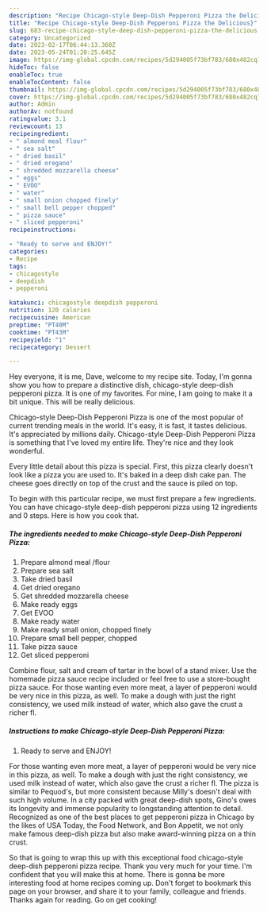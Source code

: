 ```yaml
---
description: "Recipe Chicago-style Deep-Dish Pepperoni Pizza the Delicious}"
title: "Recipe Chicago-style Deep-Dish Pepperoni Pizza the Delicious}"
slug: 683-recipe-chicago-style-deep-dish-pepperoni-pizza-the-delicious
category: Uncategorized
date: 2023-02-17T06:44:13.360Z
date: 2023-05-24T01:20:25.645Z
image: https://img-global.cpcdn.com/recipes/5d294005f73bf783/680x482cq70/chicago-style-deep-dish-pepperoni-pizza-recipe-main-photo.jpg
hideToc: false
enableToc: true
enableTocContent: false
thumbnail: https://img-global.cpcdn.com/recipes/5d294005f73bf783/680x482cq70/chicago-style-deep-dish-pepperoni-pizza-recipe-main-photo.jpg
cover: https://img-global.cpcdn.com/recipes/5d294005f73bf783/680x482cq70/chicago-style-deep-dish-pepperoni-pizza-recipe-main-photo.jpg
author: Admin
authorAv: notfound
ratingvalue: 3.1
reviewcount: 13
recipeingredient:
- " almond meal flour"
- " sea salt"
- " dried basil"
- " dried oregano"
- " shredded mozzarella cheese"
- " eggs"
- " EVOO"
- " water"
- " small onion chopped finely"
- " small bell pepper chopped"
- " pizza sauce"
- " sliced pepperoni"
recipeinstructions:

- "Ready to serve and ENJOY!"
categories:
- Recipe
tags:
- chicagostyle
- deepdish
- pepperoni

katakunci: chicagostyle deepdish pepperoni 
nutrition: 120 calories
recipecuisine: American
preptime: "PT40M"
cooktime: "PT43M"
recipeyield: "1"
recipecategory: Dessert

---
```



Hey everyone, it is me, Dave, welcome to my recipe site. Today, I'm gonna show you how to prepare a distinctive dish, chicago-style deep-dish pepperoni pizza. It is one of my favorites. For mine, I am going to make it a bit unique. This will be really delicious.

Chicago-style Deep-Dish Pepperoni Pizza is one of the most popular of current trending meals in the world. It's easy, it is fast, it tastes delicious. It's appreciated by millions daily. Chicago-style Deep-Dish Pepperoni Pizza is something that I've loved my entire life. They're nice and they look wonderful.

Every little detail about this pizza is special. First, this pizza clearly doesn&#39;t look like a pizza you are used to. It&#39;s baked in a deep dish cake pan. The cheese goes directly on top of the crust and the sauce is piled on top.


To begin with this particular recipe, we must first prepare a few ingredients. You can have chicago-style deep-dish pepperoni pizza using 12 ingredients and 0 steps. Here is how you cook that.

<!--inarticleads1-->

##### The ingredients needed to make Chicago-style Deep-Dish Pepperoni Pizza:

1. Prepare  almond meal /flour
1. Prepare  sea salt
1. Take  dried basil
1. Get  dried oregano
1. Get  shredded mozzarella cheese
1. Make ready  eggs
1. Get  EVOO
1. Make ready  water
1. Make ready  small onion, chopped finely
1. Prepare  small bell pepper, chopped
1. Take  pizza sauce
1. Get  sliced pepperoni


Combine flour, salt and cream of tartar in the bowl of a stand mixer. Use the homemade pizza sauce recipe included or feel free to use a store-bought pizza sauce. For those wanting even more meat, a layer of pepperoni would be very nice in this pizza, as well. To make a dough with just the right consistency, we used milk instead of water, which also gave the crust a richer fl. 

<!--inarticleads2-->

##### Instructions to make Chicago-style Deep-Dish Pepperoni Pizza:


1. Ready to serve and ENJOY!

For those wanting even more meat, a layer of pepperoni would be very nice in this pizza, as well. To make a dough with just the right consistency, we used milk instead of water, which also gave the crust a richer fl. The pizza is similar to Pequod&#39;s, but more consistent because Milly&#39;s doesn&#39;t deal with such high volume. In a city packed with great deep-dish spots, Gino&#39;s owes its longevity and immense popularity to longstanding attention to detail. Recognized as one of the best places to get pepperoni pizza in Chicago by the likes of USA Today, the Food Network, and Bon Appetit, we not only make famous deep-dish pizza but also make award-winning pizza on a thin crust. 

So that is going to wrap this up with this exceptional food chicago-style deep-dish pepperoni pizza recipe. Thank you very much for your time. I'm confident that you will make this at home. There is gonna be more interesting food at home recipes coming up. Don't forget to bookmark this page on your browser, and share it to your family, colleague and friends. Thanks again for reading. Go on get cooking!
